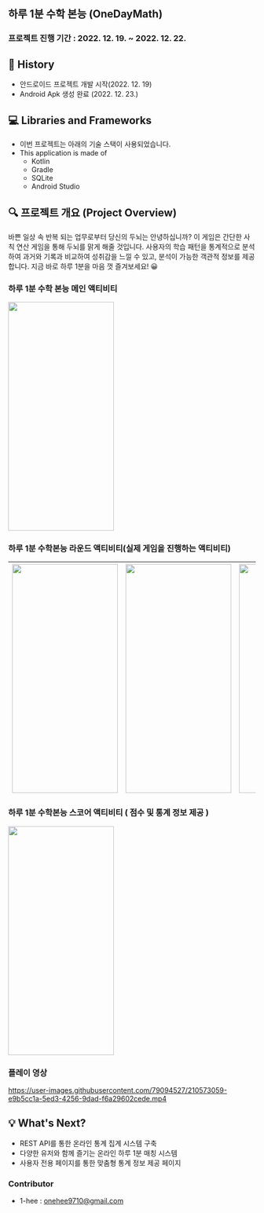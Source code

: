 ## 하루 1분 수학 본능 (OneDayMath)


### 프로젝트 진행 기간 : 2022. 12. 19. ~ 2022. 12. 22.

## 📜 History
- 안드로이드 프로젝트 개발 시작(2022. 12. 19)
-  Android Apk 생성 완료 (2022. 12. 23.)

## 💻 Libraries and Frameworks
- 이번 프로젝트는 아래의 기술 스택이 사용되었습니다.
- This application is made of
	- Kotlin
	- Gradle	
	- SQLite
	- Android Studio
	


## 🔍 프로젝트 개요 (Project Overview)
바쁜 일상 속 반복 되는 업무로부터 당신의 두뇌는 안녕하십니까? 
이 게임은 간단한 사칙 연산 게임을 통해 두뇌를 맑게 해줄 것입니다.
사용자의 학습 패턴을 통계적으로 분석하여 과거와 기록과 비교하여 
성취감을 느낄 수 있고, 분석이 가능한 객관적 정보를 제공합니다. 
지금 바로 하루 1분을 마음 껏 즐겨보세요! 😀


### 하루 1분 수학 본능 메인 액티비티
<img src="https://user-images.githubusercontent.com/79094527/210569552-8020064d-473a-4715-83a4-f441dc8c1992.jpg" width="215" height="466"/>


### 하루 1분 수학본능 라운드 액티비티(실제 게임을 진행하는 액티비티)
|<img src="https://user-images.githubusercontent.com/79094527/210572138-999f8fd5-0884-4d44-9829-8817d693ff73.jpg" width="215" height="466"/>|<img src="https://user-images.githubusercontent.com/79094527/210572337-60a9e5cb-a68f-496e-ae4b-2f585b616962.jpg" width="215" height="466"/>|<img src="https://user-images.githubusercontent.com/79094527/210572343-5d4cd1fc-717b-48f6-acb1-dd6d2658928f.jpg" width="215" height="466"/>|<img src="https://user-images.githubusercontent.com/79094527/210572359-81ca9cb1-693d-4d05-9219-7a722385364a.jpg" width="215" height="466"/>|<img src="https://user-images.githubusercontent.com/79094527/210572368-22d39a0e-fdf3-46f6-a7ef-af279b0bf0f7.jpg" width="215" height="466"/>|
|---|---|---|---|---|

### 하루 1분 수학본능 스코어 액티비티 ( 점수 및 통계 정보 제공 )
<img src="https://user-images.githubusercontent.com/79094527/210572831-fd2ef56f-41dd-4e60-a05e-c98e660a26e7.jpg" width="215" height="466"/>


### 플레이 영상
https://user-images.githubusercontent.com/79094527/210573059-e9b5cc1a-5ed3-4256-9dad-f6a29602cede.mp4



## 💡 What's Next?
- REST API를 통한 온라인 통계 집계 시스템 구축
- 다양한 유저와 함께 즐기는 온라인 하루 1분 매칭 시스템
- 사용자 전용 페이지를 통한 맞춤형 통계 정보 제공 페이지


### Contributor
- 1-hee : onehee9710@gmail.com


